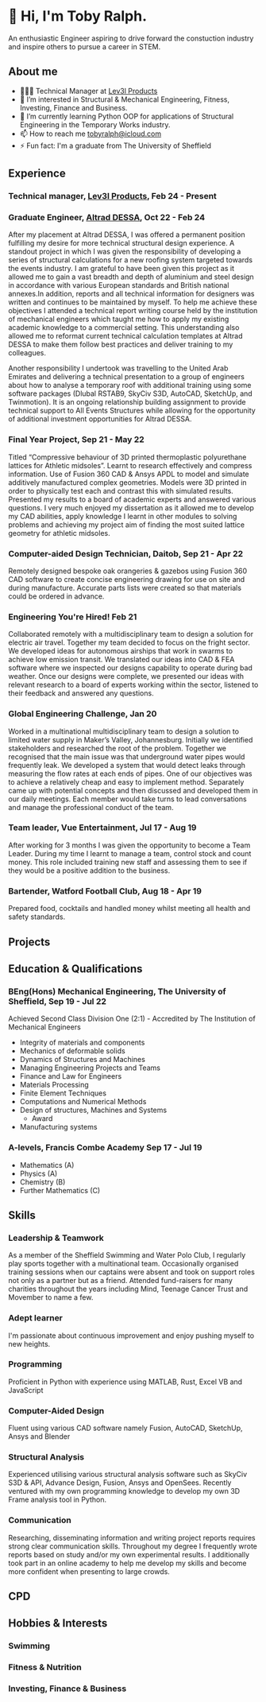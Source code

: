 # 👋 Hi, I'm Toby Ralph.
An enthusiastic Engineer aspiring to drive forward the constuction industry and inspire others to pursue a career in STEM. 
## About me
- 🧑🏻‍💻 Technical Manager at [Lev3l Products](lev3l.co.uk)
- 👀 I’m interested in Structural & Mechanical Engineering, Fitness, Investing, Finance and Business. 
- 🌱 I’m currently learning Python OOP for applications of Structural Engineering in the Temporary Works industry.
- 📫 How to reach me tobyralph@icloud.com
- ⚡ Fun fact: I'm a graduate from The University of Sheffield

## Experience
### Technical manager, [Lev3l Products](lev3l.co.uk), Feb 24 - Present

### Graduate Engineer, [Altrad DESSA](www.altrad-dessa.com), Oct 22 - Feb 24
After my placement at Altrad DESSA, I was offered a permanent position fulfilling my desire for more technical structural design experience. A standout project in which I was given the responsibility of developing a series of structural calculations for a new roofing system targeted towards the events industry. I am grateful to have been given this project as it allowed me to gain a vast breadth and depth of aluminium and steel design in accordance with various European standards and British national annexes.In addition, reports and all technical information for designers was written and continues to be maintained by myself. To help me achieve these objectives I attended a technical report writing course held by the institution of mechanical engineers which taught me how to apply my existing academic knowledge to a commercial setting. This understanding also allowed me to reformat current technical calculation templates at Altrad DESSA to make them follow best practices and deliver training to my colleagues. 

Another responsibility I undertook was travelling to the United Arab Emirates and delivering a technical presentation to a group of engineers about how to analyse a temporary roof with additional training using some software packages (Dlubal RSTAB9, SkyCiv S3D, AutoCAD, SketchUp, and Twinmotion). It is an ongoing relationship building assignment to provide technical support to All Events Structures while allowing for the opportunity of additional investment opportunities for Altrad DESSA.
### Final Year Project, Sep 21 - May 22
Titled “Compressive behaviour of 3D printed thermoplastic polyurethane lattices for Athletic midsoles”. Learnt to research effectively and compress information. Use of Fusion 360 CAD & Ansys APDL to model and simulate additively manufactured complex geometries. Models were 3D printed in order to physically test each and contrast this with simulated results. Presented my results to a board of academic experts and answered various questions. I very much enjoyed my dissertation as it allowed me to develop my CAD abilities, apply knowledge I learnt in other modules to solving problems and achieving my project aim of finding the most suited lattice geometry for athletic midsoles.
### Computer-aided Design Technician, Daitob, Sep 21 - Apr 22
Remotely designed bespoke oak orangeries & gazebos using Fusion 360 CAD software to create concise engineering drawing for use on site and during manufacture. Accurate parts lists were created so that materials could be ordered in advance.
### Engineering You're Hired! Feb 21
Collaborated remotely with a multidisciplinary team to design a solution for electric air travel. Together my team decided to focus on the fright sector. We developed ideas for autonomous airships that work in swarms to achieve low emission transit. We translated our ideas into CAD & FEA software where we inspected our designs capability to operate during bad weather. Once our designs were complete, we presented our ideas with relevant research to a board of experts working within the sector, listened to their feedback and answered any questions.
### Global Engineering Challenge, Jan 20
Worked in a multinational multidisciplinary team to design a solution to limited water supply in Maker’s Valley, Johannesburg. Initially we identified stakeholders and researched the root of the problem. Together we recognised that the main issue was that underground water pipes would frequently leak. We developed a system that would detect leaks through measuring the flow rates at each ends of pipes. One of our objectives was to achieve a relatively cheap and easy to implement method. Separately came up with potential concepts and then discussed and developed them in our daily meetings. Each member would take turns to lead conversations and manage the professional conduct of the team.
### Team leader, Vue Entertainment, Jul 17 - Aug 19
After working for 3 months I was given the opportunity to become a Team Leader. During my time I learnt to manage a team, control stock and count money. This role included training new staff and assessing them to see if they would be a positive addition to the business.
### Bartender, Watford Football Club, Aug 18 - Apr 19
Prepared food, cocktails and handled money whilst meeting all health and safety standards.
## Projects

## Education & Qualifications
### BEng(Hons) Mechanical Engineering, The University of Sheffield, Sep 19 - Jul 22
Achieved Second Class Division One (2:1) - Accredited by The Institution of Mechanical Engineers
- Integrity of materials and components
- Mechanics of deformable solids
- Dynamics of Structures and Machines
- Managing Engineering Projects and Teams
- Finance and Law for Engineers
- Materials Processing
- Finite Element Techniques
- Computations and Numerical Methods
- Design of structures, Machines and Systems
  - Award
- Manufacturing systems
### A-levels, Francis Combe Academy Sep 17 - Jul 19
- Mathematics (A)
- Physics (A)
- Chemistry (B)
- Further Mathematics (C)

## Skills
### Leadership & Teamwork
As a member of the Sheffield Swimming and Water Polo Club, I regularly play sports together with a multinational team.
Occasionally organised training sessions when our captains were absent and took on support roles not only as a partner but as a friend. Attended fund-raisers for many charities throughout the years including Mind, Teenage Cancer Trust and Movember to name a few.
### Adept learner
I'm passionate about continuous improvement and enjoy pushing myself to new heights.
### Programming
Proficient in Python with experience using MATLAB, Rust, Excel VB and JavaScript
### Computer-Aided Design
Fluent using various CAD software namely Fusion, AutoCAD, SketchUp, Ansys and Blender
### Structural Analysis
Experienced utilising various structural analysis software such as SkyCiv S3D & API, Advance Design, Fusion, Ansys and OpenSees. Recently ventured with my own programming knowledge to develop my own 3D Frame analysis tool in Python.
### Communication
Researching, disseminating information and writing project reports requires strong clear communication skills. Throughout my degree I frequently wrote reports based on study and/or my own experimental results. I additionally took part in an online academy to help me develop my skills and become more confident when presenting to large crowds.

## CPD

## Hobbies & Interests
### Swimming

### Fitness & Nutrition

### Investing, Finance & Business